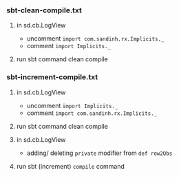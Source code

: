 ### sbt-clean-compile.txt

1. in sd.cb.LogView
    + uncomment `import com.sandinh.rx.Implicits._`
    + comment `import Implicits._`

2. run sbt command
    clean
    compile

### sbt-increment-compile.txt

1. in sd.cb.LogView
    + uncomment `import Implicits._`
    + comment `import com.sandinh.rx.Implicits._`

2. run sbt command
    clean
    compile

3. in sd.cb.LogView
    + adding/ deleting `private` modifier from `def row2Obs`

4. run sbt (increment) `compile` command